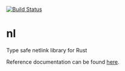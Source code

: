 [![Build Status](https://travis-ci.org/jbaublitz/nl.svg?branch=master)](https://travis-ci.org/jbaublitz/nl)

# nl
Type safe netlink library for Rust

Reference documentation can be found [here](https://jbaublitz.github.io/nl/nl/index.html).
